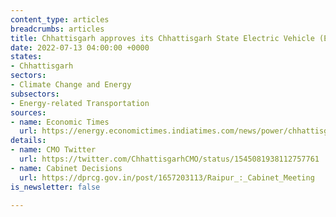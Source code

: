 ```yaml
---
content_type: articles
breadcrumbs: articles
title: Chhattisgarh approves its Chhattisgarh State Electric Vehicle (EV) Policy 2022
date: 2022-07-13 04:00:00 +0000
states:
- Chhattisgarh
sectors:
- Climate Change and Energy
subsectors:
- Energy-related Transportation
sources:
- name: Economic Times
  url: https://energy.economictimes.indiatimes.com/news/power/chhattisgarh-govt-approves-electric-vehicle-policy-aims-to-develop-state-as-manufacturing-hub/92736433
details:
- name: CMO Twitter
  url: https://twitter.com/ChhattisgarhCMO/status/1545081938112757761
- name: Cabinet Decisions
  url: https://dprcg.gov.in/post/1657203113/Raipur_:_Cabinet_Meeting
is_newsletter: false

---
```


